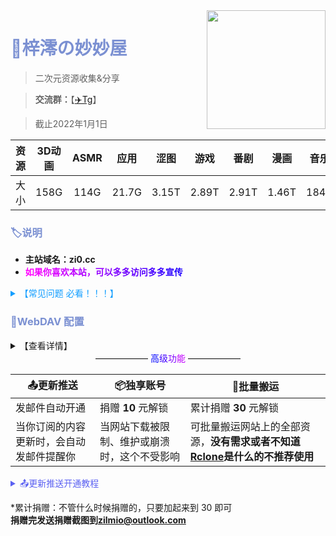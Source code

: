 <img align="right" width="190" src="https://p1.meituan.net/dpplatform/075edf25f3c9dd8a0cd0b69128f018e2100421.png">

# <b style="color:rgba(123,144,210);">🏡梓澪の妙妙屋</b>

> 二次元资源收集&分享

> **交流群：**【[✈️Tg](https://t.me/mio_house)】

> 截止2022年1月1日

| 资源 | 3D动画 | ASMR | 应用  | 涩图  | 游戏  | 番剧  | 漫画  | 音乐  |
| :-: | :-: | :-: | :-: | :-: | :-: | :-: | :-: | :-: |
| 大小 | 158G   | 114G | 21.7G | 3.15T | 2.89T | 2.91T | 1.46T | 184G |

### <b style="color:rgba(123,144,210);">🏷说明</b>

- **主站域名：zi0.cc**  
- **<b style="color:rgba(255,0,255);">如</b><b style="color:rgba(242, 0, 255);">果</b><b style="color:rgba(229, 0, 255);">你</b><b style="color:rgba(216, 0, 255);">喜</b><b style="color:rgba(203, 0, 255);">欢</b><b style="color:rgba(190, 0, 255);">本</b><b style="color:rgba(177, 0, 255);">站</b><b style="color:rgba(177, 0, 255);">，</b><b style="color:rgba(151, 0, 255);">可</b><b style="color:rgba(138, 0, 255);">以</b><b style="color:rgba(125, 0, 255);">多</b><b style="color:rgba(112, 0, 255);">多</b><b style="color:rgba(99, 0, 255);">访</b><b style="color:rgba(86, 0, 255);">问</b><b style="color:rgba(73, 0, 255);">多</b><b style="color:rgba(60, 0, 255);">多</b><b style="color:rgba(47, 0, 255);">宣</b><b style="color:rgba(34, 0, 255);">传</b><!--<b style="color:rgba(21, 0, 255);">传</b>-->**

<details>
  <summary b style="color:rgba(18,158,255);" /b>【常见问题 必看！！！】</summary>

- **1. 解压密码？**
  - 网站里的资源基本都没有加密，如果有密码我会放到资源下面。
- **2. 下载速度慢？**
  - 若下载太慢请使用高速的全局代理或[多线程下载器](https://www.123pan.com/s/mkLDVv-DfCJv)。
- **3. 视频播放不了？有声无画面? 有画面无声音?**
  - 一般浏览器不支持h.265（hevc）等编码视频，ac3等编码音频，Safari不支持的更多，**建议使用软件挂载播放**。

</details>

### <b style="color:rgba(123,144,210);">🧷WebDAV 配置</b>

<details>
  <summary>【查看详情】</summary>

| 参数 | 值                   |
| ---- | -------------------- |
| 链接 | https://zi0.cc/dav |
| 主机 | zi0.cc             |
| 路径 | /dav/               |
| 协议 | SSL                 |
| 端口 | 443                 |
| 账号 | zi0                  |
| 密码 | zi0                  |

### <b style="color:rgba(123,144,210);">🧷挂载示例</b>


**[📱nplayer挂载](https://zi0.cc/%E5%BA%94%E7%94%A8/%E6%89%8B%E6%9C%BA%E5%BA%94%E7%94%A8/%E5%BD%B1%E8%A7%86/nPlayer_1.7.7.7_191219.apk)**

![202210201128273.png](https://s2.loli.net/2023/01/03/n7YjHXrDqJ28C9y.jpg)

**[📺️Potplayer挂载](https://potplayer.daum.net/?lang=zh_CN)**

![202210201140013.png](https://s2.loli.net/2023/01/03/2oDnJKa85WY7GN4.png)

</details>






<center>
——————
<a style="color:rgba(0,0,255);">高</a><a style="color:rgba(64,0,255);">级</a><a style="color:rgba(128,0,255);">功</a><a style="color:rgba(192,0,255);">能</a>
——————


</center>


|  <center>📤️更新推送</center>    |  <center>📦独享账号</center>   |  <center>🛒批量搬运</center>   | 
| ---  | --- | --- |
|   发邮件自动开通  |   捐赠 **10** 元解锁  |   累计捐赠 **30** 元解锁  |
|  当你订阅的内容更新时，会自动发邮件提醒你   |  当网站下载被限制、维护或崩溃时，这个不受影响   |  可批量搬运网站上的全部资源，**没有需求或者不知道[Rclone](https://rclone.org)是什么的不推荐使用**   | 

<details>
  <summary b style="color:rgba(91,97,242);" /b>📤️更新推送开通教程</summary>

发邮件到 <yx@dy.zi0.cc> 即可自动开通  
**主题：** 开通/取消订阅  
**正文：** 内容   
**支持订阅的内容：**   
**【3D动画】 【涩图】 【黄油PC】  【黄油PC+安卓】 【黄油安卓】 【漫画】**  
如果想全订，输入 **【全部】** 即可  
订阅成功会自动回复你   
<img src="https://m.360buyimg.com/babel/jfs/t1/96086/39/31212/17948/6394acd2E78bdcaed/e37d114ffd8547cd.png" alt="GitHub" title="1" width="270" height="100%" /><img src="https://m.360buyimg.com/babel/jfs/t1/130357/38/30782/19350/6395966cE13c94814/966b3b0140fd1279.png" alt="GitHub" title="1" width="270" height="100%" /><img src="https://m.360buyimg.com/babel/jfs/t1/100265/33/28565/18332/6395984aE25901134/3fb7518edb98f0de.png" alt="GitHub" title="1" width="270" height="100%" /><img src="https://m.360buyimg.com/babel/jfs/t1/192978/29/29592/20081/63959bd8E91a6b06c/ab4d270121e1740d.png" alt="GitHub" title="1" width="270" height="100%" /><img src="https://m.360buyimg.com/babel/jfs/t1/70181/11/19484/4806/63959d5dE4c066c50/ddb8c849b8d0aaca.png" alt="GitHub" title="1" width="270" height="100%" />

</details>

*累计捐赠：不管什么时候捐赠的，只要加起来到 30 即可  
**捐赠完发送捐赠截图到<zilmio@outlook.com>**    











